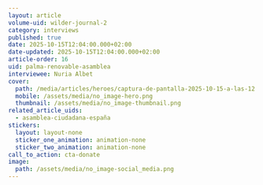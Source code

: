```yaml
---
layout: article
volume-uid: wilder-journal-2
category: interviews
published: true
date: 2025-10-15T12:04:00.000+02:00
date-updated: 2025-10-15T12:04:00.000+02:00
article-order: 16
uid: palma-renovable-asamblea
interviewee: Nuria Albet
cover:
  path: /media/articles/heroes/captura-de-pantalla-2025-10-15-a-las-12.06.07.png
  mobile: /assets/media/no_image-hero.png
  thumbnail: /assets/media/no_image-thumbnail.png
related_article_uids:
  - asamblea-ciudadana-españa
stickers:
  layout: layout-none
  sticker_one_animation: animation-none
  sticker_two_animation: animation-none
call_to_action: cta-donate
image:
  path: /assets/media/no_image-social_media.png
---
```


